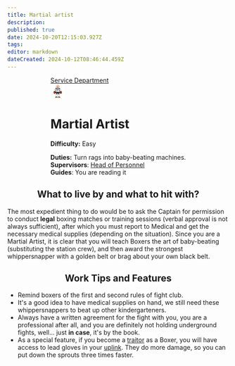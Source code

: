 ```yaml
---
title: Martial artist
description: 
published: true
date: 2024-10-20T12:15:03.927Z
tags: 
editor: markdown
dateCreated: 2024-10-12T08:46:44.459Z
---
```


<div id="gif-container"></div>
<div style="display: flex; justify-content: center;">
<div class="roles-passport serv">
  <div class="title serv"><a href="/roles/servicedepartment">Service Department</a></div>
  <div>
    <div><div><img src="/roles/martial-artist.png" id="img"></div></div>
  <div><div>
    <h1>Martial Artist</h1>
    <p><strong>Difficulty:</strong> Easy</p>
    <strong>Duties:</strong> Turn rags into baby-beating machines.<br>
    <b>Supervisors</b>: <a href="/roles/headofpersonnel">Head of Personnel</a><br>
    <b>Guides</b>: You are reading it
  </div></div>
  </div>
</div>
</div>

## <center>What to live by and what to hit with?

The most expedient thing to do would be to ask the Captain for permission to conduct <b>legal</b> boxing matches or training sessions (verbal approval is not always sufficient), after which you must report to Medical and get the necessary medical supplies (depending on the situation). Since you are a Martial Artist, it is clear that you will teach Boxers the art of baby-beating (substituting the station crew), and then award the strongest whippersnapper with a golden belt or brag about your own black belt.

## <center>Work Tips and Features

- Remind boxers of the first and second rules of fight club.
- It's a good idea to have medical supplies on hand, we still need these whippersnappers to beat up other kindergarteners.
- Always have a written agreement for the fight with you, you are a professional after all, and you are definitely not holding underground fights, well... just <b>in case</b>, it's by the book.
- As a special feature, if you become a [traitor](/roles/traitor) as a Boxer, you will have access to lead gloves in your <a href="/guides/uplink">uplink</a>. They do more damage, so you can put down the sprouts three times faster. 

<div class="table"></div>